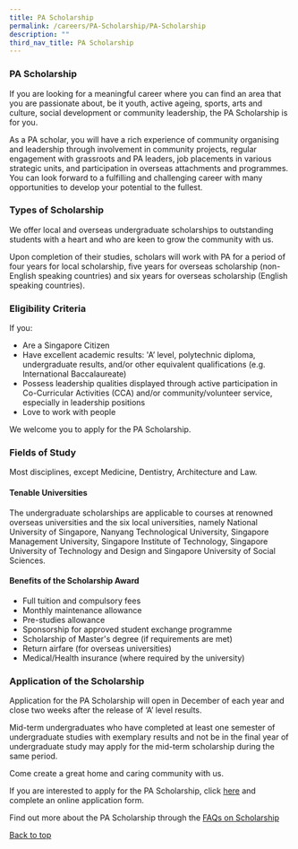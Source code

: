 ```yaml
---
title: PA Scholarship
permalink: /careers/PA-Scholarship/PA-Scholarship
description: ""
third_nav_title: PA Scholarship
---
```

### PA Scholarship


If you are looking for a meaningful career where you can find an area that you are passionate about, be it youth, active ageing, sports, arts and culture, social development or community leadership, the PA Scholarship is for you.

As a PA scholar, you will have a rich experience of community organising and leadership through involvement in community projects, regular engagement with grassroots and PA leaders, job placements in various strategic units, and participation in overseas attachments and programmes. You can look forward to a fulfilling and challenging career with many opportunities to develop your potential to the fullest. 

### Types of Scholarship

We offer local and overseas undergraduate scholarships to outstanding students with a heart and who are keen to grow the community with us.

Upon completion of their studies, scholars will work with PA for a period of four years for local scholarship, five years for overseas scholarship (non-English speaking countries) and six years for overseas scholarship (English speaking countries).

### Eligibility Criteria

If you:

* Are a Singapore Citizen 
* Have excellent academic results: 'A’ level, polytechnic diploma, undergraduate results, and/or other equivalent qualifications (e.g. International Baccalaureate)
* Possess leadership qualities displayed through active participation in Co-Curricular Activities (CCA) and/or community/volunteer service, especially in leadership positions
* Love to work with people


We welcome you to apply for the PA Scholarship.

### Fields of Study

Most disciplines, except Medicine, Dentistry, Architecture and Law.

#### Tenable Universities

The undergraduate scholarships are applicable to courses at renowned overseas universities and the six local universities, namely National University of Singapore, Nanyang Technological University, Singapore Management University, Singapore Institute of Technology, Singapore University of Technology and Design and Singapore University of Social Sciences.

#### Benefits of the Scholarship Award

* Full tuition and compulsory fees 
* Monthly maintenance allowance 
* Pre-studies allowance 
* Sponsorship for approved student exchange programme
* Scholarship of Master's degree (if requirements are met)
* Return airfare (for overseas universities) 
* Medical/Health insurance (where required by the university)


###  Application of the Scholarship

Application for the PA Scholarship will open in December of each year and close two weeks after the release of ‘A’ level results.

Mid-term undergraduates who have completed at least one semester of undergraduate studies with exemplary results and not be in the final year of undergraduate study may apply for the mid-term scholarship during the same period.

Come create a great home and caring community with us.

If you are interested to apply for the PA Scholarship, click [here](https://brightsparks.com.sg/profile/PA/scholarship.php?&schid=7489) and complete an online application form.

Find out more about the PA Scholarship through the [FAQs on Scholarship](/files/Careers/FAQs%20on%20PA%20Scholarship(internet).pdf)

[Back to top](#1)